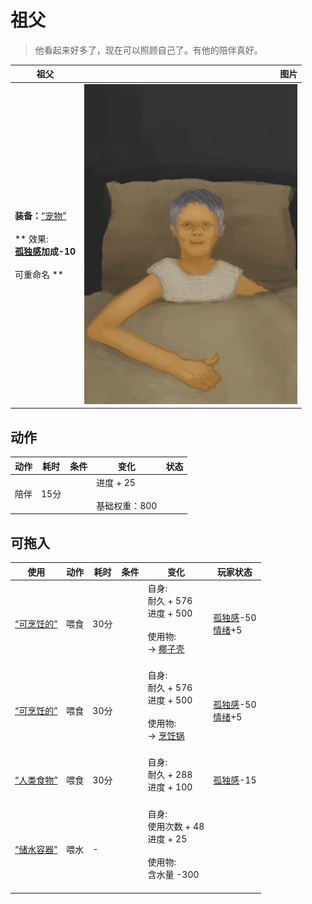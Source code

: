 # 祖父  
> 他看起来好多了，现在可以照顾自己了。有他的陪伴真好。  
  
  祖父  |   图片   
 ----  |  ----:   
 **装备：**[“宠物”](eTag_Pet.md)<br><br>** 效果: **<br>[孤独感](Loneliness.md)加成-10<br><br>** 可重命名 **  |  ![](Sprite/GranfatherHealthy.png)   
  
## 动作  
动作  |  耗时  |  条件  |  变化  |  状态  
----  |  ----  |  ----  |  ----  |  ----  
陪伴<br>  |  15分  |    |  进度 + 25<br><br>基础权重：800<br>  |    
## 可拖入  
使用  |  动作  |  耗时  |  条件  |  变化  |  玩家状态  
----  |  ----  |  ----  |  ----  |  ----  |  ----  
[“可烹饪的”](tag_MealCoconutShell.md)  |  喂食  |  30分  |    |  自身:<br>耐久 + 576<br>进度 + 500<br><br>使用物:<br>→ [椰子壳](CoconutShell.md)<br><br>  |  [孤独感](Loneliness.md)-50<br>[情绪](Morale.md)+5  
[“可烹饪的”](tag_MealCookingpot.md)  |  喂食  |  30分  |    |  自身:<br>耐久 + 576<br>进度 + 500<br><br>使用物:<br>→ [烹饪锅](CookingPot.md)<br><br>  |  [孤独感](Loneliness.md)-50<br>[情绪](Morale.md)+5  
[“人类食物”](tag_HumanFood.md)  |  喂食  |  30分  |    |  自身:<br>耐久 + 288<br>进度 + 100<br><br>  |  [孤独感](Loneliness.md)-15  
[“储水容器”](tag_WaterContainer.md)  |  喂水  |  -  |    |  自身:<br>使用次数 + 48<br>进度 + 25<br><br>使用物:<br>含水量  -300<br><br>  |    
